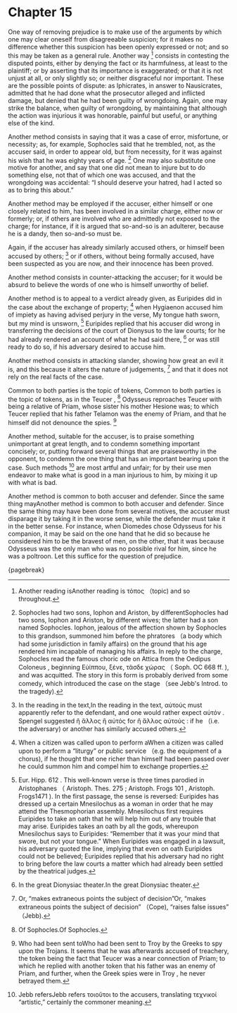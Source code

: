 # Chapter 15

One way of removing prejudice is to make use of the arguments by which one may clear oneself from disagreeable suspicion; for it makes no difference
whether this suspicion has been openly expressed or not; and so this may be taken as a general rule. Another way [^^14_1] consists in contesting the
disputed points, either by denying the fact or its harmfulness, at least to the plaintiff; or by asserting that its importance is exaggerated; or
that it is not unjust at all, or only slightly so; or neither disgraceful nor important. These are the possible points of dispute: as Iphicrates, in
answer to Nausicrates, admitted that he had done what the prosecutor alleged and inflicted damage, but denied that he had been guilty of wrongdoing.
Again, one may strike the balance, when guilty of wrongdoing, by maintaining that although the action was injurious it was honorable, painful but
useful, or anything else of the kind.

Another method consists in saying that it was a case of error, misfortune, or necessity; as, for example, Sophocles said that he trembled, not, as
the accuser said, in order to appear old, but from necessity, for it was against his wish that he was eighty years of age. [^^14_2] One may also
substitute one motive for another, and say that one did not mean to injure but to do something else, not that of which one was accused, and that the
wrongdoing was accidental: “I should deserve your hatred, had I acted so as to bring this about.”

Another method may be employed if the accuser, either himself or one closely related to him, has been involved in a similar charge, either now or
formerly; or, if others are involved who are admittedly not exposed to the charge; for instance, if it is argued that so-and-so is an adulterer,
because he is a dandy, then so-and-so must be.

Again, if the accuser has already similarly accused others, or himself been accused by others; [^^14_3] or if others, without being formally
accused, have been suspected as you are now, and their innocence has been proved.

Another method consists in counter-attacking the accuser; for it would be absurd to believe the words of one who is himself unworthy of belief.

Another method is to appeal to a verdict already given, as Euripides did in the case about the exchange of property; [^^14_4] when Hygiaenon accused
him of impiety as having advised perjury in the verse, My tongue hath sworn, but my mind is unsworn, [^^14_5] Euripides replied that his accuser did
wrong in transferring the decisions of the court of Dionysus to the law courts; for he had already rendered an account of what he had said
there, [^^14_6] or was still ready to do so, if his adversary desired to accuse him.

Another method consists in attacking slander, showing how great an evil it is, and this because it alters the nature of judgements, [^^14_7] and
that it does not rely on the real facts of the case.

Common to both parties is the topic of tokens,
Common to both parties is the topic of tokens, as in the Teucer , [^^14_8] Odysseus reproaches Teucer with being a relative of Priam, whose sister
his mother Hesione was; to which Teucer replied that his father Telamon was the enemy of Priam, and that he himself did not denounce the
spies. [^^14_9]

Another method, suitable for the accuser, is to praise something unimportant at great length, and to condemn something important concisely; or,
putting forward several things that are praiseworthy in the opponent, to condemn the one thing that has an important bearing upon the case. Such
methods [^^14_10] are most artful and unfair; for by their use men endeavor to make what is good in a man injurious to him, by mixing it up with
what is bad.

Another method is common to both accuser and defender. Since the same thing mayAnother method is common to both accuser and defender. Since the same
thing may have been done from several motives, the accuser must disparage it by taking it in the worse sense, while the defender must take it in the
better sense. For instance, when Diomedes chose Odysseus for his companion, it may be said on the one hand that he did so because he considered him
to be the bravest of men, on the other, that it was because Odysseus was the only man who was no possible rival for him, since he was a poltroon.
Let this suffice for the question of prejudice.

{pagebreak}

[^^14_1]: Another reading isAnother reading is τόπος （topic) and so throughout.

[^^14_2]: Sophocles had two sons, Iophon and Ariston, by differentSophocles had two sons, Iophon and Ariston, by different wives; the latter had a
son named Sophocles. Iophon, jealous of the affection shown by Sophocles to this grandson, summoned him before the phratores （a body which had some
jurisdiction in family affairs) on the ground that his age rendered him incapable of managing his affairs. In reply to the charge, Sophocles read
the famous choric ode on Attica from the Oedipus Coloneus , beginning Εὐίππου, ξένε, τᾶσδε χώρας （ Soph. OC 668 ff. ), and was acquitted. The story
in this form is probably derived from some comedy, which introduced the case on the stage （see Jebb's Introd. to the tragedy).

[^^14_3]: In the reading in the text,In the reading in the text, αὐτούς must apparently refer to the defendant, and one would rather expect αὐτόν .
Spengel suggested ἢ ἄλλος ἢ αὐτός for ἢ ἄλλος αὐτούς : if he （i.e. the adversary) or another has similarly accused others.

[^^14_4]: When a citizen was called upon to perform aWhen a citizen was called upon to perform a “liturgy” or public service （e.g. the equipment of
a chorus), if he thought that one richer than himself had been passed over he could summon him and compel him to exchange properties.

[^^14_5]: Eur. Hipp. 612 . This well-known verse is three times parodied in Aristophanes （ Aristoph. Thes. 275 ; Aristoph. Frogs 101 , Aristoph.
Frogs1471 ). In the first passage, the sense is reversed: Euripides has dressed up a certain Mnesilochus as a woman in order that he may attend the
Thesmophorian assembly. Mnesilochus first requires Euripides to take an oath that he will help him out of any trouble that may arise. Euripides
takes an oath by all the gods, whereupon Mnesilochus says to Euripides: “Remember that it was your mind that swore, but not your tongue.” When
Euripides was engaged in a lawsuit, his adversary quoted the line, implying that even on oath Euripides could not be believed; Euripides replied
that his adversary had no right to bring before the law courts a matter which had already been settled by the theatrical judges.

[^^14_6]: In the great Dionysiac theater.In the great Dionysiac theater.

[^^14_7]: Or, “makes extraneous points the subject of decision”Or, “makes extraneous points the subject of decision” （Cope), “raises false issues”
（Jebb).

[^^14_8]: Of Sophocles.Of Sophocles.

[^^14_9]: Who had been sent toWho had been sent to Troy by the Greeks to spy upon the Trojans. It seems that he was afterwards accused of treachery,
the token being the fact that Teucer was a near connection of Priam; to which he replied with another token that his father was an enemy of Priam,
and further, when the Greek spies were in Troy , he never betrayed them.

[^^14_10]: Jebb refersJebb refers τοιοῦτοι to the accusers, translating τεχνικοί “artistic,” certainly the commoner meaning. 

